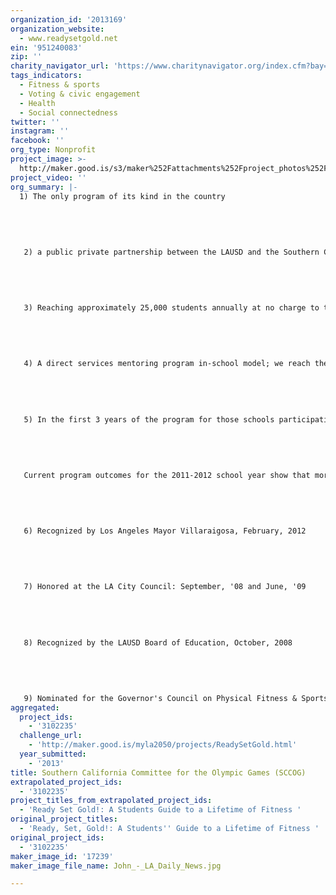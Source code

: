 ```yaml
---
organization_id: '2013169'
organization_website:
  - www.readysetgold.net
ein: '951240083'
zip: ''
charity_navigator_url: 'https://www.charitynavigator.org/index.cfm?bay=search.profile&ein=951240083'
tags_indicators:
  - Fitness & sports
  - Voting & civic engagement
  - Health
  - Social connectedness
twitter: ''
instagram: ''
facebook: ''
org_type: Nonprofit
project_image: >-
  http://maker.good.is/s3/maker%252Fattachments%252Fproject_photos%252Fimages%252F17239%252Fdisplay%252FJohn_-_LA_Daily_News.jpg=c570x385
project_video: ''
org_summary: |-
  1) The only program of its kind in the country
   
   
   
   
   
   2) a public private partnership between the LAUSD and the Southern California Committee for the Olympic Games; this partnership works to restore diminishing needed services in the public sector at a time when the current state budget reduces education funding 
   
   
   
   
   
   3) Reaching approximately 25,000 students annually at no charge to the schools. 
   
   
   
   
   
   4) A direct services mentoring program in-school model; we reach the students in class where we have some control over their participation.
   
   
   
   
   
   5) In the first 3 years of the program for those schools participating in RSG!, LAUSD's latest data demonstrated a 41% increase in students passing the California state-mandated physical fitness tests aka Fitnessgram which represents minimum levels of fitness that offer protection against the diseases that result from sedentary living.
   
   
   
   
   
   Current program outcomes for the 2011-2012 school year show that more than 50% of students that RSG! reached passed at least 5 out of 6 Fitnessgram exercises. 
   
   
   
   
   
   6) Recognized by Los Angeles Mayor Villaraigosa, February, 2012
   
   
   
   
   
   7) Honored at the LA City Council: September, '08 and June, '09
   
   
   
   
   
   8) Recognized by the LAUSD Board of Education, October, 2008
   
   
   
   
   
   9) Nominated for the Governor's Council on Physical Fitness & Sports Award for Organizations
aggregated:
  project_ids:
    - '3102235'
  challenge_url:
    - 'http://maker.good.is/myla2050/projects/ReadySetGold.html'
  year_submitted:
    - '2013'
title: Southern California Committee for the Olympic Games (SCCOG)
extrapolated_project_ids:
  - '3102235'
project_titles_from_extrapolated_project_ids:
  - 'Ready Set Gold!: A Students Guide to a Lifetime of Fitness '
original_project_titles:
  - 'Ready, Set, Gold!: A Students'' Guide to a Lifetime of Fitness '
original_project_ids:
  - '3102235'
maker_image_id: '17239'
maker_image_file_name: John_-_LA_Daily_News.jpg

---
```

